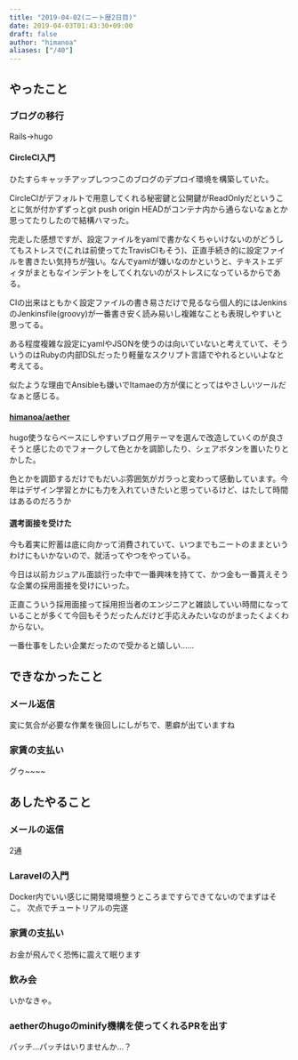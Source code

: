 ```yaml
---
title: "2019-04-02(ニート歴2日目)"
date: 2019-04-03T01:43:30+09:00
draft: false
author: "himanoa"
aliases: ["/40"]
---
```


## やったこと

### ブログの移行

Rails→hugo

#### CircleCI入門

ひたすらキャッチアップしつつこのブログのデプロイ環境を構築していた。

CircleCIがデフォルトで用意してくれる秘密鍵と公開鍵がReadOnlyだということに気が付かずずっとgit push origin HEADがコンテナ内から通らないなぁとか思ってたりしたので結構ハマった。

完走した感想ですが、設定ファイルをyamlで書かなくちゃいけないのがどうしてもストレスで(これは前使ってたTravisCIもそう)、正直手続き的に設定ファイルを書きたい気持ちが強い。なんでyamlが嫌いなのかというと、テキストエディタがまともなインデントをしてくれないのがストレスになっているからである。

CIの出来はともかく設定ファイルの書き易さだけで見るなら個人的にはJenkinsのJenkinsfile(groovy)が一番書き安く読み易いし複雑なことも表現しやすいと思ってる。

ある程度複雑な設定にyamlやJSONを使うのは向いていないと考えていて、そういうのはRubyの内部DSLだったり軽量なスクリプト言語でやれるといいよなと考えてる。

似たような理由でAnsibleも嫌いでItamaeの方が僕にとってはやさしいツールだなぁと感じる。

#### [himanoa/aether](https://github.com/himanoa/aether)

hugo使うならベースにしやすいブログ用テーマを選んで改造していくのが良さそうと感じたのでフォークして色とかを調節したり、シェアボタンを置いたりとかした。

色とかを調節するだけでもだいぶ雰囲気がガラっと変わって感動しています。今年はデザイン学習とかにも力を入れていきたいと思っているけど、はたして時間はあるのだろうか

#### 選考面接を受けた

今も着実に貯蓄は底に向かって消費されていて、いつまでもニートのままというわけにもいかないので、就活ってやつをやっている。

今日は以前カジュアル面談行った中で一番興味を持てて、かつ金も一番貰えそうな企業の採用面接を受けにいった。

正直こういう採用面接って採用担当者のエンジニアと雑談していい時間になっていることが多くて今回もそうだったんだけど手応えみたいなのがまったくよくわからない。

一番仕事をしたい企業だったので受かると嬉しい……

## できなかったこと

### メール返信

変に気合が必要な作業を後回しにしがちで、悪癖が出ていますね

### 家賃の支払い

グゥ~~~~

## あしたやること

### メールの返信

2通

### Laravelの入門

Docker内でいい感じに開発環境整うところまですらできてないのでまずはそこ。
次点でチュートリアルの完遂

### 家賃の支払い

お金が飛んでく恐怖に震えて眠ります

### 飲み会

いかなきゃ。

### aetherのhugoのminify機構を使ってくれるPRを出す

パッチ…パッチはいりませんか…？
